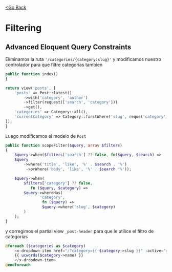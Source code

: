 [<Go Back](/README.md)

# Filtering

## Advanced Eloquent Query Constraints

Eliminamos la ruta `'/categories/{category:slug}'` y modificamos nuestro controlador para que filtre categorias tambien

```php
public function index()
{

return view('posts', [
    'posts' => Post::latest()
        ->with('category', 'author')
        ->filter(request(['search', 'category']))
        ->get(),
    'categories' => Category::all(),
    'currentCategory' => Category::firstWhere('slug', reque('category'))
]);
}
```

Luego modificamos el modelo de `Post`

```php
public function scopeFilter($query, array $filters)
{
    $query->when($filters['search'] ?? false, fn($query, $search) =>
    $query
        ->where('title', 'like', '%' . $search . '%')
         ->orWhere('body', 'like', '%' . $search '%'));

    $query->when(
        $filters['category'] ?? false,
           fn ($query, $category) =>
        $query->whereHas(
               'category',
                fn ($query) =>
                $query->where('slug', $category)
        )
    );
}
```

y corregimos el partial view `_post-header` para que le utilice el filtro de categorias

```php
@foreach ($categories as $category)
    <x-dropdown-item href="/?category={{ $category->slug }}" :active="request()->is('categories/' . category->slug )">
    {{ ucwords($category->name) }}
    </x-dropdown-item>
@endforeach
```
